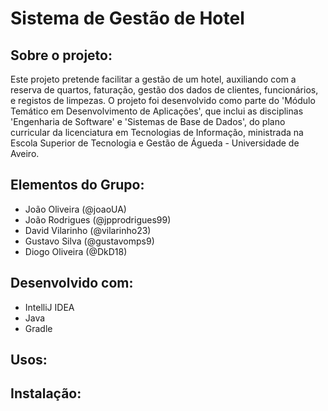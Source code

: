 # Sistema de Gestão de Hotel
## Sobre o projeto:
Este projeto pretende facilitar a gestão de um hotel, auxiliando com a reserva de quartos, faturação, gestão dos dados de clientes, funcionários, e registos de limpezas.
O projeto foi desenvolvido como parte do 'Módulo Temático em Desenvolvimento de Aplicações', que inclui as disciplinas 'Engenharia de Software' e 'Sistemas de Base de Dados', do plano curricular da licenciatura em Tecnologias de Informação, ministrada na Escola Superior de Tecnologia e Gestão de Águeda - Universidade de Aveiro.

## Elementos do Grupo:
- João Oliveira (@joaoUA)
- João Rodrigues (@jpprodrigues99)
- David Vilarinho (@vilarinho23)
- Gustavo Silva (@gustavomps9)
- Diogo Oliveira (@DkD18)

## Desenvolvido com:
- IntelliJ IDEA
- Java
- Gradle

## Usos:

## Instalação: